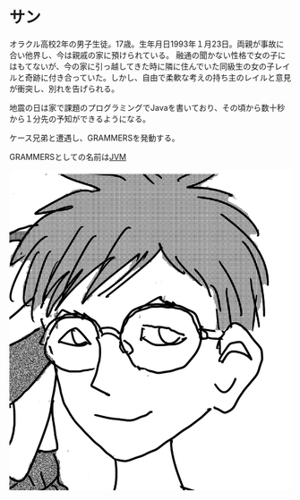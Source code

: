 サン
=======

オラクル高校2年の男子生徒。17歳。生年月日1993年１月23日。両親が事故に合い他界し、今は親戚の家に預けられている。
融通の聞かない性格で女の子にはもてないが、今の家に引っ越してきた時に隣に住んでいた同級生の女の子レイルと奇跡に付き合っていた。しかし、自由で柔軟な考えの持ち主のレイルと意見が衝突し、別れを告げられる。

地震の日は家で課題のプログラミングでJavaを書いており、その頃から数十秒から１分先の予知ができるようになる。

ケース兄弟と遭遇し、GRAMMERSを発動する。

GRAMMERSとしての名前は[JVM](./profile.gr.md)

![image](./image.me.png)
